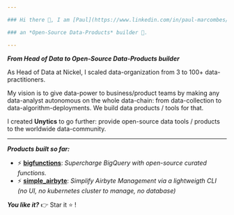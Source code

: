 ```yaml
---

### Hi there 👋, I am [Paul](https://www.linkedin.com/in/paul-marcombes/)

### an *Open-Source Data-Products* builder 🚀. 

---
```


***From Head of Data to Open-Source Data-Products builder***

As Head of Data at Nickel, I scaled data-organization from 3 to 100+ data-practitioners. 

My vision is to give data-power to business/product teams by making any data-analyst autonomous on the whole data-chain: from data-collection to data-algorithm-deployments. We build data products / tools for that. 

I created **Unytics** to go further: provide open-source data tools / products to the worldwide data-community. 

---

***Products built so far:***

- ⚡ **[bigfunctions](https://github.com/unytics/bigfunctions)**: *Supercharge BigQuery with open-source curated functions.*
- ⚡ **[simple_airbyte](https://github.com/unytics/simple_airbyte)**: *Simplify Airbyte Management via a lightweigth CLI (no UI, no kubernetes cluster to manage, no database)*


***You like it?***  👉 Star it ⭐ !
